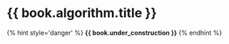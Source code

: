 # {{ book.algorithm.title }}
<!-- notoc -->

{% hint style='danger' %}
**{{ book.under_construction }}**
{% endhint %}